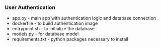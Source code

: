 ### User Authentication
* app.py - main app with authentication logic and database connection
* dockerfile - to build authentication image
* entrypoint.sh - to initialize the database
* models.py - for database model
* requirements.txt - python packages necessary to install
